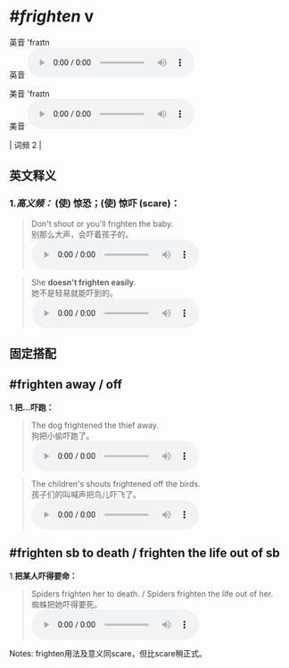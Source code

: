 # ***\#frighten*** v
英音 'fraɪtn  
英音
<audio src="./media/frighten-B.aac" controls="controls"></audio>

美音 'fraɪtn  
美音
<audio src="./media/frighten.aac" controls="controls"></audio>



| 词频 2 |  

英文释义
---
### 1.*高义频：* **(使) 惊恐；(使) 惊吓 (scare)：**  

 > Don't shout or you'll frighten the baby.  
 > 别那么大声，会吓着孩子的。    
<audio src="./media/frighten-1.aac" controls="controls"></audio>

 > She **doesn't frighten easily**.  
 > 她不是轻易就能吓到的。    
<audio src="./media/frighten-2.aac" controls="controls"></audio>


固定搭配
---
## \#frighten away / off 
1.**把…吓跑：**  

 > The dog frightened the thief away.   
 > 狗把小偷吓跑了。    
<audio src="./media/frighten-3.aac" controls="controls"></audio>

 > The children's shouts frightened off the birds.  
 > 孩子们的叫喊声把鸟儿吓飞了。    
<audio src="./media/frighten-4.aac" controls="controls"></audio>

## \#frighten sb to death / frighten the life out of sb
1.**把某人吓得要命：**  

 > Spiders frighten her to death. / Spiders frighten the life out of her.  
 > 蜘蛛把她吓得要死。    
<audio src="./media/frighten-5.aac" controls="controls"></audio>

Notes: frighten用法及意义同scare，但比scare稍正式。  

